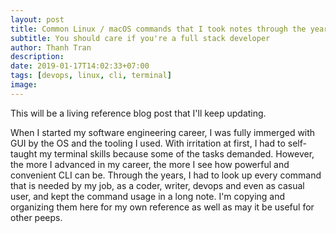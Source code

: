 ```yaml
---
layout: post
title: Common Linux / macOS commands that I took notes through the years
subtitle: You should care if you're a full stack developer
author: Thanh Tran
description:
date: 2019-01-17T14:02:33+07:00
tags: [devops, linux, cli, terminal]
image:
---
```


This will be a living reference blog post that I'll keep updating.

When I started my software engineering career, I was fully immerged with GUI by the OS and the tooling I used. With irritation at first, I had to self-taught my terminal skills because some of the tasks demanded. However, the more I advanced in my career, the more I see how powerful and convenient CLI can be. Through the years, I had to look up every command that is needed by my job, as a coder, writer, devops and even as casual user, and kept the command usage in a long note. I'm copying and organizing them here for my own reference as well as may it be useful for other peeps.





